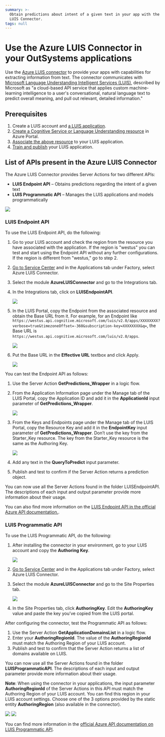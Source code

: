 ```yaml
---
summary: >-
  Obtain predictions about intent of a given text in your app with the Azure
  LUIS Connector.
tags: null
---
```


# Use the Azure LUIS Connector in your OutSystems applications

Use the [Azure LUIS connector](https://www.outsystems.com/forge/component-overview/5737/azure-luis-connector) to provide your apps with capabilities for extracting information from text. The connector communicates with [Microsoft Language Understanding Intelligent Services \(LUIS\)](https://docs.microsoft.com/en-us/azure/cognitive-services/luis/what-is-luis>), described by Microsoft as "a cloud-based API service that applies custom machine-learning intelligence to a user's conversational, natural language text to predict overall meaning, and pull out relevant, detailed information."

## Prerequisites

1. Create a LUIS account and [a LUIS application](https://docs.microsoft.com/en-us/azure/cognitive-services/luis/get-started-portal-build-app#create-app). 
2. [Create a Cognitive Service or Language Understanding resource](https://docs.microsoft.com/en-us/azure/cognitive-services/cognitive-services-apis-create-account#create-and-subscribe-to-an-azure-cognitive-services-resource) in Azure Portal.
3. [Associate the above resource](https://docs.microsoft.com/en-us/azure/cognitive-services/luis/get-started-portal-deploy-app#assign-the-resource-key-to-the-luis-app-in-the-luis-portal) to your LUIS application.
4. [Train and publish](https://docs.microsoft.com/en-us/azure/cognitive-services/luis/get-started-portal-deploy-app#train-and-publish-the-app) your LUIS application.

## List of APIs present in the Azure LUIS Connector

The Azure LUIS Connector provides Server Actions for two different APIs:

* **LUIS Endpoint API** – Obtains predictions regarding the intent of a given text
* **LUIS Programmatic API** – Manages the LUIS applications and models programmatically

![](../../../.gitbook/assets/luis-connector-image1.png)

### LUIS Endpoint API

To use the LUIS Endpoint API, do the following:

1. Go to your LUIS account and check the region from the resource you have associated with the application. If the region is "westus" you can test and start using the Endpoint API without any further configurations. If the region is different from "westus," go to step 2.
2. [Go to Service Center](https://success.outsystems.com/Support/Enterprise_Customers/Licensing/Overview/How_to_access_your_OutSystems_Platform#What_is_Service_Center.3F>) and in the Applications tab under Factory, select Azure LUIS Connector.
3. Select the module **AzureLUISConnector** and go to the Integrations tab.
4. In the Integrations tab, click on **LUISEndpointAPI**.

   ![](https://github.com/danielmarquespt/docs-product/tree/e7ea3f444d5129dab245c69ab72ae091554bc4fb/src/extensibility-and-integration/artificial-intelligence/images/luis-connector-image7.png?width=800)

5. In the LUIS Portal, copy the Endpoint from the associated resource and obtain the Base URL from it. For example, for an Endpoint like `https://westus.api.cognitive.microsoft.com/luis/v2.0/apps/XXXXXXXX?verbose=true&timezoneOffset=-360&subscription-key=XXXXXXXX&q=`, the Base URL is `https://westus.api.cognitive.microsoft.com/luis/v2.0/apps`.

   ![](https://github.com/danielmarquespt/docs-product/tree/e7ea3f444d5129dab245c69ab72ae091554bc4fb/src/extensibility-and-integration/artificial-intelligence/images/luis-connector-image2.png?width=600)

6. Put the Base URL in the **Effective URL** textbox and click Apply.

   ![](https://github.com/danielmarquespt/docs-product/tree/e7ea3f444d5129dab245c69ab72ae091554bc4fb/src/extensibility-and-integration/artificial-intelligence/images/luis-connector-image8.png?width=500)

You can test the Endpoint API as follows:

1. Use the Server Action **GetPredictions\_Wrapper** in a logic flow.
2. From the Application Information page under the Manage tab of the LUIS Portal, copy the Application ID and add it in the **ApplicationId** input parameter of **GetPredictions\_Wrapper**.

   ![](https://github.com/danielmarquespt/docs-product/tree/e7ea3f444d5129dab245c69ab72ae091554bc4fb/src/extensibility-and-integration/artificial-intelligence/images/luis-connector-image10.png?width=600)

3. From the Keys and Endpoints page under the Manage tab of the LUIS Portal, copy the Resource Key and add it in the **EndpointKey** input parameter of **GetPredictions\_Wrapper**. Don’t use the key from the Starter\_Key resource. The key from the Starter\_Key resource is the same as the Authoring Key.

   ![](https://github.com/danielmarquespt/docs-product/tree/e7ea3f444d5129dab245c69ab72ae091554bc4fb/src/extensibility-and-integration/artificial-intelligence/images/luis-connector-image3.png?width=600)

4. Add any text in the **QueryToPredict** input parameter.
5. Publish and test to confirm if the Server Action returns a prediction object.

You can now use all the Server Actions found in the folder LUISEndpointAPI. The descriptions of each input and output parameter provide more information about their usage.

You can also find more information on the [LUIS Endpoint API in the official Azure API documentation.](https://westus.dev.cognitive.microsoft.com/docs/services/5819c76f40a6350ce09de1ac/operations/5819c77140a63516d81aee78>).

### LUIS Programmatic API

To use the LUIS Programmatic API, do the following:

1. After installing the connector in your environment, go to your LUIS account and copy the **Authoring Key**.

   ![](https://github.com/danielmarquespt/docs-product/tree/e7ea3f444d5129dab245c69ab72ae091554bc4fb/src/extensibility-and-integration/artificial-intelligence/images/luis-connector-image6.png?width=600)

2. [Go to Service Center](https://success.outsystems.com/Support/Enterprise_Customers/Licensing/Overview/How_to_access_your_OutSystems_Platform#What_is_Service_Center.3F>) and in the Applications tab under Factory, select Azure LUIS Connector.
3. Select the module **AzureLUISConnector** and go to the Site Properties tab.

   ![](https://github.com/danielmarquespt/docs-product/tree/e7ea3f444d5129dab245c69ab72ae091554bc4fb/src/extensibility-and-integration/artificial-intelligence/images/luis-connector-image9.png?width=800)

4. In the Site Properties tab, click **AuthoringKey**. Edit the **AuthoringKey** value and paste the key you’ve copied from the LUIS portal.

After configuring the connector, test the Programmatic API as follows:

1. Use the Server Action **GetApplicationDomainsList** in a logic flow.
2. Enter your **AuthoringRegionId**. The value of the **AuthoringRegionId** must match the Authoring Region of your LUIS account.
3. Publish and test to confirm that the Server Action returns a list of domains available on LUIS.

You can now use all the Server Actions found in the folder **LUISProgrammaticAPI**. The descriptions of each input and output parameter provide more information about their usage.

**Note**: When using the connector in your applications, the input parameter **AuthoringRegionId** of the Server Actions in this API must match the Authoring Region of your LUIS account. You can find this region in your LUIS account settings. Choose one of the 3 options provided by the static entity **AuthoringRegion** \(also available in the connector\).

![](../../../.gitbook/assets/luis-connector-image5.png) ![](../../../.gitbook/assets/luis-connector-image4.png)

You can find more information in the [official Azure API documentation on LUIS Programmatic API](https://westus.dev.cognitive.microsoft.com/docs/services/5890b47c39e2bb17b84a55ff/operations/5890b47c39e2bb052c5b9c2f>).

